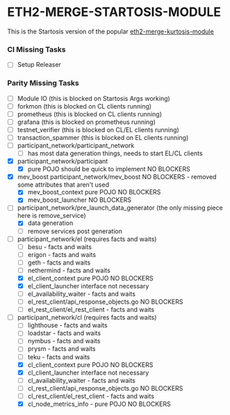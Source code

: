 ETH2-MERGE-STARTOSIS-MODULE
===========================

This is the Startosis version of the popular [eth2-merge-kurtosis-module](https://github.com/kurtosis-tech/eth2-merge-kurtosis-module/)


### CI Missing Tasks

- [ ] Setup Releaser

### Parity Missing Tasks

- [ ] Module IO (this is blocked on Startosis Args working)
- [ ] forkmon (this is blocked on CL clients running)
- [ ] prometheus (this is blocked on CL clients running)
- [ ] grafana (this is blocked on prometheus running)
- [ ] testnet_verifier (this is blocked on CL/EL clients running)
- [ ] transaction_spammer (this is blocked on EL clients running)
- [ ] participant_network/participant_network
  - [ ] has most data generation things, needs to start EL/CL clients
- [x] participant_network/participant
  - [x] pure POJO should be quick to implement NO BLOCKERS
- [x] mev_boost participant_network/mev_boost NO BLOCKERS - removed some attributes that aren't used
  - [x] mev_boost_context pure POJO NO BLOCKERS
  - [x] mev_boost_launcher NO BLOCKERS
- [ ] participant_network/pre_launch_data_generator (the only missing piece here is remove_service)
  - [x] data generation
  - [ ] remove services post generation
- [ ] participant_network/el (requires facts and waits)
  - [ ] besu - facts and waits
  - [ ] erigon - facts and waits
  - [ ] geth - facts and waits
  - [ ] nethermind - facts and waits
  - [x] el_client_context pure POJO NO BLOCKERS
  - [x] el_client_launcher interface not necessary
  - [ ] el_availability_waiter - facts and waits
  - [ ] el_rest_client/api_response_objects.go NO BLOCKERS
  - [ ] el_rest_client/el_rest_client - facts and waits
- [ ] participant_network/cl (requires facts and waits)
  - [ ] lighthouse - facts and waits
  - [ ] loadstar - facts and waits
  - [ ] nymbus - facts and waits
  - [ ] prysm - facts and waits
  - [ ] teku - facts and waits
  - [x] cl_client_context pure POJO NO BLOCKERS
  - [x] cl_client_launcher interface not necessary
  - [ ] cl_availability_waiter - facts and waits
  - [ ] cl_rest_client/api_response_objects.go NO BLOCKERS
  - [ ] cl_rest_client/el_rest_client - facts and waits
  - [x] cl_node_metrics_info - pure POJO NO BLOCKERS